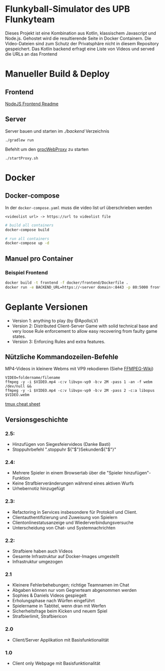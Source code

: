 # Flunkyball-Simulator des UPB Flunkyteam

Dieses Projekt ist eine Kombination aus Kotlin, klassischem Javascript und Node.js. Gehostet wird die resultierende
Seite in Docker Containern. Die Video-Dateien sind zum Schutz der Privatsphäre nicht in diesem Repository gespeichert.
Das Kotlin backend erfragt eine Liste von Videos und served die URLs an das Frontend

# Manueller Build & Deploy

## Frontend

[NodeJS Frontend Readme](./frontend/nodejs/README.md)

## Server

Server bauen und starten im *./backend* Verzeichnis

`./gradlew run`

Befehlt um den [grpcWebProxy](https://github.com/improbable-eng/grpc-web/tree/master/go/grpcwebproxy) zu starten

`./startProxy.sh`

# Docker

## Docker-compose

In der `docker-compose.yaml` muss die video list url überschrieben werden

```
<videolist url> -> https://url to videolist file
```

```bash
# build all containers
docker-compose build

# run all containers
docker-compose up -d
```

## Manuel pro Container

### Beispiel Frontend

```bash
docker build -t frontend -f docker/frontend/Dockerfile .
docker run -e BACKEND_URL=https://<server domain>:8443 -p 80:5000 frontend
```

# Geplante Versionen

- Version 1: anything to play (by @ApolloLV)
- Version 2: Distributed Client-Server Game with solid technical base and very loose Rule enforcement to allow easy
  recovering from faulty game states.
- Version 3: Enforcing Rules and extra features.

## Nützliche Kommandozeilen-Befehle

MP4-Videos in kleinere Webms mit VP9 rekodieren (Siehe [FFMPEG-Wiki](https://trac.ffmpeg.org/wiki/Encode/VP9#twopass))

```
VIDEO=foldername/filename
ffmpeg -y -i $VIDEO.mp4 -c:v libvpx-vp9 -b:v 2M -pass 1 -an -f webm /dev/null &&
ffmpeg -y -i $VIDEO.mp4 -c:v libvpx-vp9 -b:v 2M -pass 2 -c:a libopus $VIDEO.webm
```

[tmux cheat sheet](https://tmuxcheatsheet.com)

## Versionsgeschichte

### 2.5:
- Hinzufügen von Siegesfeiervideos (Danke Basti)
- Stoppuhrbefehl ".stoppuhr ${"$"}Sekunden${"$"}"

### 2.4:
- Mehrere Spieler in einem Browsertab über die "Spieler hinzufügen"-Funktion
- Keine Strafbierveränderungen während eines aktiven Wurfs
- Urhebernotiz hinzugefügt

### 2.3:
- Refactoring in Services insbesondere für Protokoll und Client.
- Clientauthentifizierung und Zuweisung von Spielern
- Clientonlinestatusanzeige und Wiederverbindungsversuche
- Unterscheidung von Chat- und Systemnachrichten

### 2.2:
- Strafbiere haben auch Videos
- Gesamte Infrastruktur auf Docker-Images umgestellt
- Infrastruktur umgezogen
    
### 2.1

- Kleinere Fehlerbehebungen; richtige Teamnamen im Chat
- Abgaben können nur vom Gegnerteam abgenommen werden
- Sophies & Daniels Videos gespiegelt
- Erholungsphase nach Würfen eingeführt
- Spielername in Tabtitel, wenn dran mit Werfen
- Sicherheitsfrage beim Kicken und neuem Spiel
- Strafbierlimit, Strafbiericon

### 2.0

- Client/Server Applikation mit Basisfunktionalität

### 1.0

- Client only Webpage mit Basisfunktionalität
